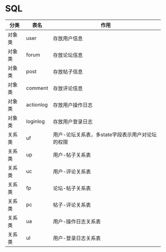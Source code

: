 # SQL

| 分类   | 表名      | 作用                                             |
| ------ | --------- | ------------------------------------------------ |
| 对象类 | user      | 存放用户信息                                     |
| 对象类 | forum     | 存放论坛信息                                     |
| 对象类 | post      | 存放帖子信息                                     |
| 对象类 | comment   | 存放评论信息                                     |
| 对象类 | actionlog | 存放用户操作日志                                 |
| 对象类 | loginlog  | 存放用户登录日志                                 |
| 关系类 | uf        | 用户-论坛关系表，多state字段表示用户对论坛的权限 |
| 关系类 | up        | 用户-帖子关系表                                  |
| 关系类 | uc        | 用户-评论关系表                                  |
| 关系类 | fp        | 论坛-帖子关系表                                  |
| 关系类 | pc        | 帖子-评论关系表                                  |
| 关系类 | ua        | 用户-操作日志关系表                              |
| 关系类 | ul        | 用户-登录日志关系表                              |
